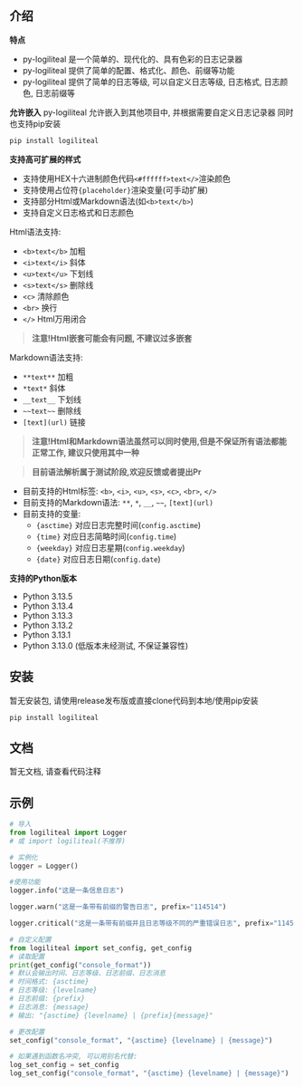 ## 介绍
**特点**
- py-logiliteal 是一个简单的、现代化的、具有色彩的日志记录器
- py-logiliteal 提供了简单的配置、格式化、颜色、前缀等功能
- py-logiliteal 提供了简单的日志等级, 可以自定义日志等级, 日志格式, 日志颜色, 日志前缀等

**允许嵌入**
py-logiliteal 允许嵌入到其他项目中, 并根据需要自定义日志记录器
同时也支持pip安装
```bash
pip install logiliteal
```

**支持高可扩展的样式**
- 支持使用HEX十六进制颜色代码`<#ffffff>text</>`渲染颜色
- 支持使用占位符`{placeholder}`渲染变量(可手动扩展)
- 支持部分Html或Markdown语法(如`<b>text</b>`)
- 支持自定义日志格式和日志颜色

Html语法支持:
- `<b>text</b>` 加粗
- `<i>text</i>` 斜体
- `<u>text</u>` 下划线
- `<s>text</s>` 删除线
- `<c>` 清除颜色
- `<br>` 换行
- `</>` Html万用闭合

> **注意!Html嵌套可能会有问题, 不建议过多嵌套**

Markdown语法支持:
- `**text**` 加粗
- `*text*` 斜体
- `__text__` 下划线
- `~~text~~` 删除线
- `[text](url)` 链接

> **注意!Html和Markdown语法虽然可以同时使用,但是不保证所有语法都能正常工作, 建议只使用其中一种**

> **目前语法解析属于测试阶段,欢迎反馈或者提出Pr**
- 目前支持的Html标签: `<b>`, `<i>`, `<u>`, `<s>`, `<c>`, `<br>`, `</>`
- 目前支持的Markdown语法: `**`, `*`, `__`, `~~`, `[text](url)`
- 目前支持的变量:
    - `{asctime}` 对应日志完整时间(`config.asctime`)
    - `{time}` 对应日志简略时间(`config.time`)
    - `{weekday}` 对应日志星期(`config.weekday`)
    - `{date}` 对应日志日期(`config.date`)

**支持的Python版本**
- Python 3.13.5
- Python 3.13.4
- Python 3.13.3
- Python 3.13.2
- Python 3.13.1
- Python 3.13.0
(低版本未经测试, 不保证兼容性)

## 安装
暂无安装包, 请使用release发布版或直接clone代码到本地/使用pip安装
```bash
pip install logiliteal
```

## 文档
暂无文档, 请查看代码注释

## 示例
```python
# 导入
from logiliteal import Logger
# 或 import logiliteal(不推荐)

# 实例化
logger = Logger()

#使用功能
logger.info("这是一条信息日志")

logger.warn("这是一条带有前缀的警告日志", prefix="114514")

logger.critical("这是一条带有前缀并且日志等级不同的严重错误日志", prefix="114514", level=55)

# 自定义配置
from logiliteal import set_config, get_config
# 读取配置
print(get_config("console_format"))
# 默认会输出时间、日志等级、日志前缀、日志消息
# 时间格式: {asctime}
# 日志等级: {levelname}
# 日志前缀: {prefix}
# 日志消息: {message}
# 输出: "{asctime} {levelname} | {prefix}{message}"

# 更改配置
set_config("console_format", "{asctime} {levelname} | {message}")

# 如果遇到函数名冲突, 可以用别名代替:
log_set_config = set_config
log_set_config("console_format", "{asctime} {levelname} | {message}")
```